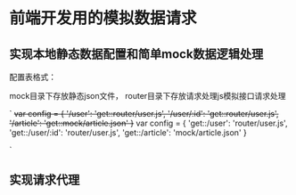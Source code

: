 
# 前端开发用的模拟数据请求

## 实现本地静态数据配置和简单mock数据逻辑处理

配置表格式：

mock目录下存放静态json文件， router目录下存放请求处理js模拟接口请求处理

`
    ~~var config = {
                     '/user': 'get::router/user.js',
                     '/user/:id': 'get::router/user.js',
                     '/article': 'get::mock/article.json'
                 }~~
    var config = {
                         'get::/user': 'router/user.js',
                         'get::/user/:id': 'router/user.js',
                         'get::/article': 'mock/article.json'
                     } 
    
`

## 实现请求代理

